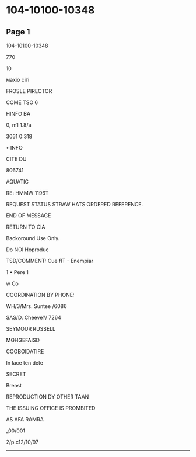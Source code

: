 # 104-10100-10348

## Page 1

104-10100-10348

770

10

махіо сіті

FROSLE PIRECTOR

COME TSO 6

HINFO BA

0, m1 1.8/a

3051 0:318

• INFO

CITE DU

806741

AQUATIC

RE: HMMW 1196T

REQUEST STATUS STRAW HATS ORDERED REFERENCE.

END OF MESSAGE

RETURN TO CIA

Backoround Use Only.

Do NOl Hoproduc

TSD/COMMENT: Cue fIT - Enempiar

1 • Pere 1

w Co

COORDINATION BY PHONE:

WH/3/Mrs. Suntee /6086

SAS/D. Cheeve?/ 7264

SEYMOUR RUSSELL

MGHGEFAISD

COOBOIDATIRE

In lace ten dete

SECRET

Breast

REPRODUCTION DY OTHER TAAN

THE ISSUING OFFICE IS PROMBITED

AS AFA RAMRA

_00/001

2/p.c12/10/97

---

